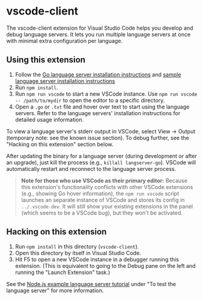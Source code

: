 # vscode-client

The vscode-client extension for Visual Studio Code helps you develop
and debug language servers. It lets you run multiple language servers
at once with minimal extra configuration per language.


## Using this extension

1. Follow the [Go language server installation instructions](../golang/README.md) and [sample language server installation instructions](../sample/README.md)
1. Run `npm install`.
1. Run `npm run vscode` to start a new VSCode instance. Use `npm run vscode -- /path/to/mydir` to open the editor to a specific directory.
1. Open a `.go` or `.txt` file and hover over text to start using the language servers. Refer to the language servers' installation instructions for detailed usage information.

To view a language server's stderr output in VSCode, select View → Output (temporary note: see the known issue section). To debug further, see the "Hacking on this extension" section below.

After updating the binary for a language server (during development or after an upgrade), just kill the process (e.g., `killall langserver-go`). VSCode will automatically restart and reconnect to the language server process.

> **Note for those who use VSCode as their primary editor:** Because this extension's functionality conflicts with other VSCode extensions (e.g., showing Go hover information), the `npm run vscode` script launches an separate instance of VSCode and stores its config in `../.vscode-dev`. It will still show your existing extensions in the panel (which seems to be a VSCode bug), but they won't be activated.


## Hacking on this extension

1. Run `npm install` in this directory (`vscode-client`).
1. Open this directory by itself in Visual Studio Code.
1. Hit F5 to open a new VSCode instance in a debugger running this extension. (This is equivalent to going to the Debug pane on the left and running the "Launch Extension" task.)

See the [Node.js example language server tutorial](https://code.visualstudio.com/docs/extensions/example-language-server) under "To test the language server" for more information.
